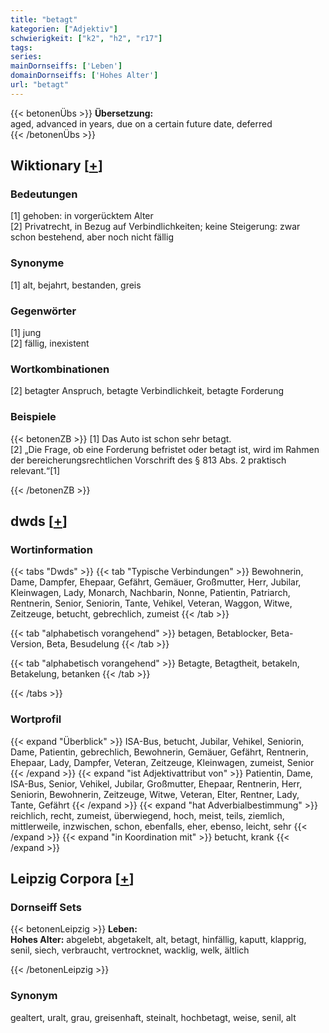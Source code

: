 ```yaml
---
title: "betagt"
kategorien: ["Adjektiv"]
schwierigkeit: ["k2", "h2", "r17"]
tags:
series:
mainDornseiffs: ['Leben']
domainDornseiffs: ['Hohes Alter']
url: "betagt"
---
```


{{< betonenÜbs >}}
**Übersetzung:**  
aged, advanced in years, due on a certain future date, deferred  
{{< /betonenÜbs >}}

## Wiktionary [[+](https://de.wiktionary.org/wiki/betagt)]

### Bedeutungen
[1] gehoben: in vorgerücktem Alter  
[2] Privatrecht, in Bezug auf Verbindlichkeiten; keine Steigerung: zwar schon bestehend, aber noch nicht fällig  

### Synonyme
[1] alt, bejahrt, bestanden, greis  

### Gegenwörter
[1] jung  
[2] fällig, inexistent  

### Wortkombinationen
[2] betagter Anspruch, betagte Verbindlichkeit, betagte Forderung  

### Beispiele
{{< betonenZB >}}
[1] Das Auto ist schon sehr betagt.  
[2] „Die Frage, ob eine Forderung befristet oder betagt ist, wird im Rahmen der bereicherungsrechtlichen Vorschrift des § 813 Abs. 2 praktisch relevant.“[1]  

{{< /betonenZB >}}


## dwds [[+](https://www.dwds.de/wb/betagt)]

### Wortinformation
{{< tabs "Dwds" >}}
{{< tab "Typische Verbindungen" >}}
Bewohnerin, Dame, Dampfer, Ehepaar, Gefährt, Gemäuer, Großmutter, Herr, Jubilar, Kleinwagen, Lady, Monarch, Nachbarin, Nonne, Patientin, Patriarch, Rentnerin, Senior, Seniorin, Tante, Vehikel, Veteran, Waggon, Witwe, Zeitzeuge, betucht, gebrechlich, zumeist
{{< /tab >}}

{{< tab "alphabetisch vorangehend" >}}
betagen, Betablocker, Beta-Version, Beta, Besudelung
{{< /tab >}}

{{< tab "alphabetisch vorangehend" >}}
Betagte, Betagtheit, betakeln, Betakelung, betanken
{{< /tab >}}

{{< /tabs >}}

### Wortprofil
{{< expand "Überblick" >}} ISA-Bus, betucht, Jubilar, Vehikel, Seniorin, Dame, Patientin, gebrechlich, Bewohnerin, Gemäuer, Gefährt, Rentnerin, Ehepaar, Lady, Dampfer, Veteran, Zeitzeuge, Kleinwagen, zumeist, Senior {{< /expand >}}
{{< expand "ist Adjektivattribut von" >}} Patientin, Dame, ISA-Bus, Senior, Vehikel, Jubilar, Großmutter, Ehepaar, Rentnerin, Herr, Seniorin, Bewohnerin, Zeitzeuge, Witwe, Veteran, Elter, Rentner, Lady, Tante, Gefährt {{< /expand >}}
{{< expand "hat Adverbialbestimmung" >}} reichlich, recht, zumeist, überwiegend, hoch, meist, teils, ziemlich, mittlerweile, inzwischen, schon, ebenfalls, eher, ebenso, leicht, sehr {{< /expand >}}
{{< expand "in Koordination mit" >}} betucht, krank {{< /expand >}}

## Leipzig Corpora [[+](https://corpora.uni-leipzig.de/en/res?word=betagt&corpusId=deu_newscrawl-public_2018)]

### Dornseiff Sets
{{< betonenLeipzig >}}
**Leben:**  
**Hohes Alter:** abgelebt, abgetakelt, alt, betagt, hinfällig, kaputt, klapprig, senil, siech, verbraucht, vertrocknet, wacklig, welk, ältlich  

{{< /betonenLeipzig >}}

### Synonym
gealtert, uralt, grau, greisenhaft, steinalt, hochbetagt, weise, senil, alt

